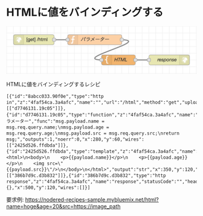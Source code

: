 # HTMLに値をバインディングする

![flow](https://github.com/Daiki-Kawanuma/nodered-recipes/blob/master/binding-value/image.png)

HTMLに値をバインディングするレシピ

```
[{"id":"8abcc033.90f0e","type":"http in","z":"4faf54ca.3a4afc","name":"","url":"/html","method":"get","upload":true,"swaggerDoc":"","x":100,"y":60,"wires":[["d7746131.19c05"]]},{"id":"d7746131.19c05","type":"function","z":"4faf54ca.3a4afc","name":"パラメーター","func":"msg.payload.name = msg.req.query.name;\nmsg.payload.age = msg.req.query.age;\nmsg.payload.src = msg.req.query.src;\nreturn msg;","outputs":1,"noerr":0,"x":280,"y":60,"wires":[["2425d526.ffdbda"]]},{"id":"2425d526.ffdbda","type":"template","z":"4faf54ca.3a4afc","name":"HTML","field":"payload","fieldType":"msg","format":"html","syntax":"mustache","template":"<html>\n<body>\n    <p>{{payload.name}}</p>\n    <p>{{payload.age}}</p>\n    <img src=\"{{payload.src}}\"/>\n</body>\n</html>","output":"str","x":350,"y":120,"wires":[["386b7d9c.d3b832"]]},{"id":"386b7d9c.d3b832","type":"http response","z":"4faf54ca.3a4afc","name":"response","statusCode":"","headers":{},"x":500,"y":120,"wires":[]}]
```

要求例: https://nodered-recipes-sample.mybluemix.net/html?name=hoge&age=20&src=https://image_path
